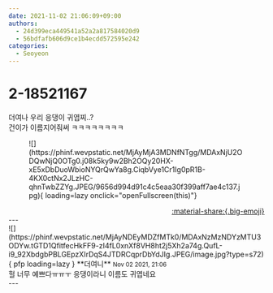 ```yaml
---
date: 2021-11-02 21:06:09+09:00
authors:
  - 24d399eca449541a52a2a817584020d9
  - 56bdfafb606d9ce1b4ecdd572595e242
categories:
  - Seoyeon
---
```


# 2-18521167

<div class="post-container" markdown="1">
<div class="content-container md-sidebar__scrollwrap" markdown="1">

더여나 우리 응댕이 귀엽찌..?<br>건이가 이름지어줘써 ㅋㅋㅋㅋㅋㅋㅋㅋ
<figure markdown="1">
![](https://phinf.wevpstatic.net/MjAyMjA3MDNfNTgg/MDAxNjU2ODQwNjQ0OTg0.j08k5ky9w2Bh2OQy20HX-xE5xDbDuoWbioNYQrQwYa8g.CiqbVye1Cr1Ig0pR1B-4KX0ctNx2JLzHC-qhnTwbZZYg.JPEG/9656d994d91c4c5eaa30f399aff7ae4c137.jpg){ loading=lazy onclick="openFullscreen(this)"}
</figure>


</div>
</div>

<div style="text-align: right;" markdown="1">
<a href="https://weverse.io/fromis9/fanpost/2-18521167" style="text-align: right;">:material-share:{.big-emoji}</a>
</div>
---

<div class="comments-container md-sidebar__scrollwrap" markdown="1">
<div class="comment" markdown="1">
<div class='id-container' markdown="1">
![](https://phinf.wevpstatic.net/MjAyNDEyMDZfMTk0/MDAxNzMzNDYzMTU3ODYw.tGTD1QfitfecHkFF9-zI4fL0xnXf8VH8ht2j5Xh2a74g.QufL-i9_92XbdgbPBLGEpzXIrDqS4JTDRCqprDbYdJIg.JPEG/image.jpg?type=s72){ pfp loading=lazy }
**<span class="artist">더여니</span>** <small>Nov 02 2021, 21:06</small><br>
</div>
<div class='comment-body' markdown="1">
헐 너무 예쁘다ㅠㅠㅜ 응댕이라니 이름도 귀엽네요
</div>
</div>
</div>
---
